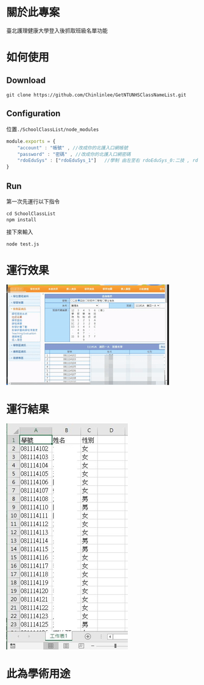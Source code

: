 # 關於此專案
臺北護理健康大學登入後抓取班級名單功能
# 如何使用
## Download
```bash=
git clone https://github.com/Chinlinlee/GetNTUNHSClassNameList.git
```
## Configuration
位置`./SchoolClassList/node_modules`
```javascript
module.exports = {
    "account" : "帳號" , //改成你的北護入口網帳號 
    "password" : "密碼" , //改成你的北護入口網密碼
    "rdoEduSys" : ["rdoEduSys_1"]   //學制 由左至右 rdoEduSys_0:二技 , rdoEduSys_1:四技
}
```
## Run
第一次先運行以下指令
```bash=
cd SchoolClassList
npm install
```
接下來輸入
```bash
node test.js
```
# 運行效果
![運行效果](運行效果.gif "運行效果")

# 運行結果
![運行結果](result.jpg "運行儲存之結果")


# 此為學術用途
